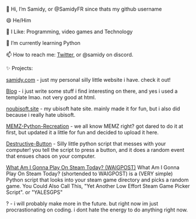 👋 Hi, I’m Samidy, or @SamidyFR since thats my github username

😄 He/Him

👀 I Like: Programming, video games and Technology

🌱 I’m currently learning Python

📫 How to reach me: [Twitter](https://x.com/samidyrn), or @samidy on discord.

✨ Projects:

[samidy.com](https://www.samidy.com) - just my personal silly little website i have. check it out!

[Blog](https://www.samidy.com/blog) - i just write some stuff i find interesting on there, and yes i used a template lmao. not very good at html.

[noubisoft.site](https://www.noubisoft.site) - my ubisoft hate site. mainly made it for fun, but i also did because i really hate ubisoft.

[MEMZ-Python-Recreation](https://github.com/SamidyFR/MEMZ-Python-Recreation) - we all know MEMZ right? got dared to do it at first, but updated it a little for fun and decided to upload it here.

[Destructive-Button](https://github.com/SamidyFR/Destructive-Button) - Silly little python script that messes with your computer! you tell the script to press a button, and it does a random event that ensues chaos on your computer.

[What Am I Gonna Play On Steam Today? (WAIGPOST)](https://github.com/SamidyFR/Steam-Game-Picker) What Am I Gonna Play On Steam Today? (shortended to WAIGPOST) is a (VERY simple) Python script that looks into your steam game directory and picks a random game. 
You Could Also Call This, "Yet Another Low Effort Steam Game Picker Script". or "YALESGPS"

? - i will probably make more in the future. but right now im just procrastionating on coding. i dont hate the energy to do anything right now. 

